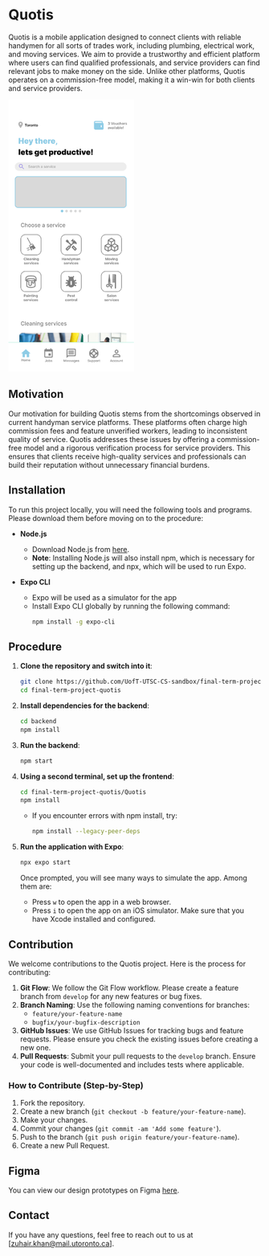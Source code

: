 # Quotis

Quotis is a mobile application designed to connect clients with reliable handymen for all sorts of trades work, including plumbing, electrical work, and moving services. We aim to provide a trustworthy and efficient platform where users can find qualified professionals, and service providers can find relevant jobs to make money on the side. Unlike other platforms, Quotis operates on a commission-free model, making it a win-win for both clients and service providers.

<img src="Quotis/assets/prototype.png" alt="Prototype Image" width="250"/>

## Motivation

Our motivation for building Quotis stems from the shortcomings observed in current handyman service platforms. These platforms often charge high commission fees and feature unverified workers, leading to inconsistent quality of service. Quotis addresses these issues by offering a commission-free model and a rigorous verification process for service providers. This ensures that clients receive high-quality services and professionals can build their reputation without unnecessary financial burdens.

## Installation

To run this project locally, you will need the following tools and programs. Please download them before moving on to the procedure:

- **Node.js**
   - Download Node.js from [here](https://nodejs.org/).
   - **Note**: Installing Node.js will also install npm, which is necessary for setting up the backend, and npx, which will be used to run Expo.

- **Expo CLI**
   - Expo will be used as a simulator for the app
   - Install Expo CLI globally by running the following command:
     ```bash
     npm install -g expo-cli
     ```

## Procedure

1. **Clone the repository and switch into it**:
   ```bash
   git clone https://github.com/UofT-UTSC-CS-sandbox/final-term-project-quotis.git
   cd final-term-project-quotis
   ```

2. **Install dependencies for the backend**:
   ```bash
   cd backend
   npm install
   ```

3. **Run the backend**:
   ```bash
   npm start
   ```

4. **Using a second terminal, set up the frontend**:
   ```bash
   cd final-term-project-quotis/Quotis
   npm install
   ```
   - If you encounter errors with npm install, try:
     ```bash
     npm install --legacy-peer-deps
     ```

5. **Run the application with Expo**:
   ```bash
   npx expo start
   ```

   Once prompted, you will see many ways to simulate the app. Among them are:
   - Press `w` to open the app in a web browser.
   - Press `i` to open the app on an iOS simulator. Make sure that you have Xcode installed and configured.
   

## Contribution
We welcome contributions to the Quotis project. Here is the process for contributing:

1. **Git Flow**: We follow the Git Flow workflow. Please create a feature branch from `develop` for any new features or bug fixes.
2. **Branch Naming**: Use the following naming conventions for branches:
   - `feature/your-feature-name`
   - `bugfix/your-bugfix-description`
3. **GitHub Issues**: We use GitHub Issues for tracking bugs and feature requests. Please ensure you check the existing issues before creating a new one.
4. **Pull Requests**: Submit your pull requests to the `develop` branch. Ensure your code is well-documented and includes tests where applicable.

### How to Contribute (Step-by-Step)
1. Fork the repository.
2. Create a new branch (`git checkout -b feature/your-feature-name`).
3. Make your changes.
4. Commit your changes (`git commit -am 'Add some feature'`).
5. Push to the branch (`git push origin feature/your-feature-name`).
6. Create a new Pull Request.

## Figma
You can view our design prototypes on Figma [here](https://www.figma.com/design/vIzRTsAe7sg3B0jtxXKOT5/Quotis?node-id=0-1&t=OyssGeP0pXk84fiP-1).


## Contact
If you have any questions, feel free to reach out to us at [zuhair.khan@mail.utoronto.ca].
